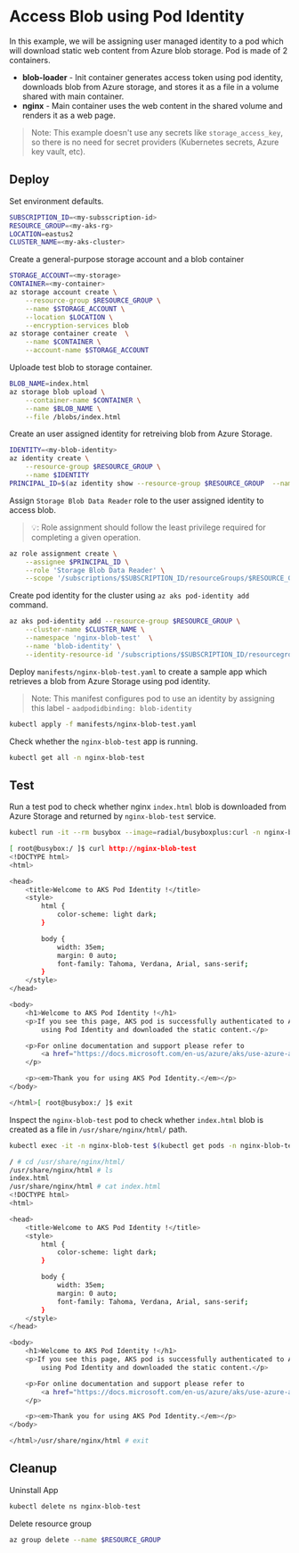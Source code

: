 # Access Blob using Pod Identity

In this example, we will be assigning user managed identity to a pod which will download static web content from Azure blob storage. Pod is made of 2 containers.

- **blob-loader** - Init container generates access token using pod identity, downloads blob from Azure storage, and stores it as a file in a volume shared with main container.
- **nginx** - Main container uses the web content in the shared volume and renders it as a web page.

> Note: This example doesn't use any secrets like `storage_access_key`, so there is no need for secret providers (Kubernetes secrets, Azure key vault, etc).

## Deploy

Set environment defaults.

```sh
SUBSCRIPTION_ID=<my-subsscription-id>
RESOURCE_GROUP=<my-aks-rg>
LOCATION=eastus2
CLUSTER_NAME=<my-aks-cluster>
```

Create a general-purpose storage account and a blob container 

```sh
STORAGE_ACCOUNT=<my-storage>
CONTAINER=<my-container>
az storage account create \
    --resource-group $RESOURCE_GROUP \
    --name $STORAGE_ACCOUNT \
    --location $LOCATION \
    --encryption-services blob
az storage container create  \
    --name $CONTAINER \
    --account-name $STORAGE_ACCOUNT
```

Uploade test blob to storage container.

```sh
BLOB_NAME=index.html
az storage blob upload \
    --container-name $CONTAINER \
    --name $BLOB_NAME \
    --file /blobs/index.html 
```
 
Create an user assigned identity for retreiving blob from Azure Storage.

```sh
IDENTITY=<my-blob-identity>
az identity create \
    --resource-group $RESOURCE_GROUP \
    --name $IDENTITY
PRINCIPAL_ID=$(az identity show --resource-group $RESOURCE_GROUP  --name $IDENTITY --query 'principalId' -o tsv)
```

Assign `Storage Blob Data Reader` role to the user assigned identity to access blob.

> 💡: Role assignment should follow the least privilege required for completing a given operation. 
```sh
az role assignment create \
    --assignee $PRINCIPAL_ID \
    --role 'Storage Blob Data Reader' \
    --scope '/subscriptions/$SUBSCRIPTION_ID/resourceGroups/$RESOURCE_GROUP/providers/Microsoft.Storage/storageAccounts/$STORAGE_ACCOUNT'
```

Create pod identity for the cluster using `az aks pod-identity add` command.

```sh
az aks pod-identity add --resource-group $RESOURCE_GROUP \
    --cluster-name $CLUSTER_NAME \
    --namespace 'nginx-blob-test'  \
    --name 'blob-identity' \
    --identity-resource-id '/subscriptions/$SUBSCRIPTION_ID/resourcegroups/$$RESOURCE_GROUP/providers/Microsoft.ManagedIdentity/userAssignedIdentities/$IDENTITY'
```

Deploy `manifests/nginx-blob-test.yaml` to create a sample app which retrieves a blob from Azure Storage using pod identity.

> Note: This manifest configures pod to use an identity by assigning this label - `aadpodidbinding: blob-identity`

```sh
kubectl apply -f manifests/nginx-blob-test.yaml
```

Check whether the `nginx-blob-test` app is running.

```sh
kubectl get all -n nginx-blob-test
```

## Test

Run a test pod to check whether nginx `index.html` blob is downloaded from Azure Storage and returned by `nginx-blob-test` service.

```sh
kubectl run -it --rm busybox --image=radial/busyboxplus:curl -n nginx-blob-test -- sh

[ root@busybox:/ ]$ curl http://nginx-blob-test
<!DOCTYPE html>
<html>

<head>
    <title>Welcome to AKS Pod Identity !</title>
    <style>
        html {
            color-scheme: light dark;
        }

        body {
            width: 35em;
            margin: 0 auto;
            font-family: Tahoma, Verdana, Arial, sans-serif;
        }
    </style>
</head>

<body>
    <h1>Welcome to AKS Pod Identity !</h1>
    <p>If you see this page, AKS pod is successfully authenticated to Azure Blob Storage
        using Pod Identity and downloaded the static content.</p>

    <p>For online documentation and support please refer to
        <a href="https://docs.microsoft.com/en-us/azure/aks/use-azure-ad-pod-identity/">docs.microsoft.com</a>.
    </p>

    <p><em>Thank you for using AKS Pod Identity.</em></p>
</body>

</html>[ root@busybox:/ ]$ exit
```

Inspect the `nginx-blob-test` pod to check whether `index.html` blob is created as a file in `/usr/share/nginx/html/` path.

```sh
kubectl exec -it -n nginx-blob-test $(kubectl get pods -n nginx-blob-test -l app=nginx-blob-test -o jsonpath='{.items[0].metadata.name}') -- sh

/ # cd /usr/share/nginx/html/
/usr/share/nginx/html # ls
index.html
/usr/share/nginx/html # cat index.html
<!DOCTYPE html>
<html>

<head>
    <title>Welcome to AKS Pod Identity !</title>
    <style>
        html {
            color-scheme: light dark;
        }

        body {
            width: 35em;
            margin: 0 auto;
            font-family: Tahoma, Verdana, Arial, sans-serif;
        }
    </style>
</head>

<body>
    <h1>Welcome to AKS Pod Identity !</h1>
    <p>If you see this page, AKS pod is successfully authenticated to Azure Blob Storage
        using Pod Identity and downloaded the static content.</p>

    <p>For online documentation and support please refer to
        <a href="https://docs.microsoft.com/en-us/azure/aks/use-azure-ad-pod-identity/">docs.microsoft.com</a>.
    </p>

    <p><em>Thank you for using AKS Pod Identity.</em></p>
</body>

</html>/usr/share/nginx/html # exit
```

## Cleanup

Uninstall App 

```sh
kubectl delete ns nginx-blob-test
```

Delete resource group

```sh
az group delete --name $RESOURCE_GROUP
```
